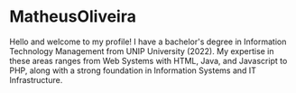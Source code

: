 # MatheusOliveira
Hello and welcome to my profile! I have a bachelor's degree in Information Technology Management from UNIP University (2022). My expertise in these areas ranges from Web Systems with HTML, Java, and Javascript to PHP, along with a strong foundation in Information Systems and IT Infrastructure.
